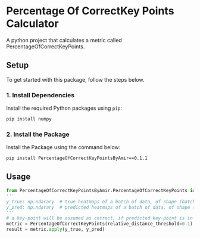 # Percentage Of CorrectKey Points Calculator
 A python project that calculates a metric called PercentageOfCorrectKeyPoints.


## Setup

To get started with this package, follow the steps below.


### 1. Install Dependencies

Install the required Python packages using `pip`:

```bash
pip install numpy
```

### 2. Install the Package
Install the Package using the command below:

```bash
pip install PercentageOfCorrectKeyPointsByAmir==0.1.1
```

## Usage

```python
from PercentageOfCorrectKeyPointsByAmir.PercentageOfCorrectKeyPoints import PercentageOfCorrectKeyPoints
'''
y_true: np.ndarary  # true heatmaps of a batch of data, of shape (batch_size, h, w, num_keypoints), with values in range(0, 1)
y_pred: np.ndarary  # predicted heatmaps of a batch of data, of shape (batch_size, h, w, num_keypoints), with values in range(0, 1)
'''
# a key-point will be assumed as correct, if predicted key-point is in a radial distance of (0.1 * image_height) pixels from true keypoint
metric = PercentageOfCorrectKeyPoints(relative_distance_threshold=0.1)
result = metric.apply(y_true, y_pred)
```

